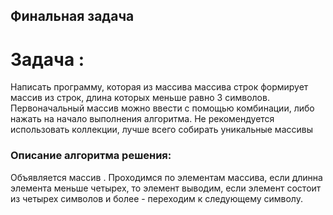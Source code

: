 ## Финальная задача
# Задача :
Написать программу, которая из массива массива строк формирует массив из строк, длина которых меньше равно 3 символов. Первоначальный массив можно ввести с помощью комбинации, либо нажать на начало выполнения алгоритма. Не рекомендуется использовать коллекции, лучше всего собирать уникальные массивы
### **Описание алгоритма решения:**
Объявляется массив . Проходимся по элементам массива, если длинна элемента меньше четырех, то элемент выводим, если элемент состоит из четырех символов и более - переходим к следующему символу. 